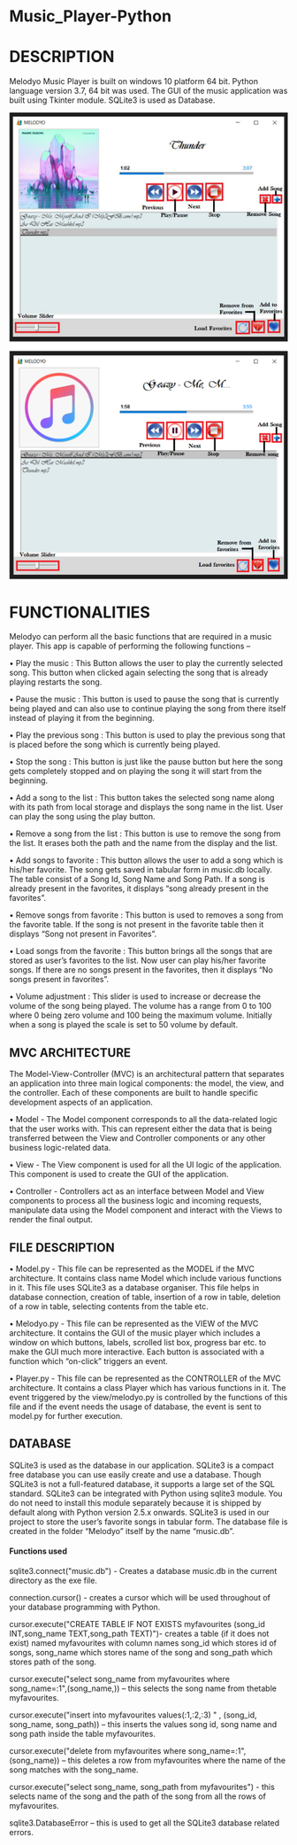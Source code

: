 # Music_Player-Python

# DESCRIPTION

Melodyo Music Player is built on windows 10 platform 64 bit. Python language version 3.7, 64 bit was used. The GUI of the music application was built using Tkinter module. SQLite3 is used as Database.

![](icons/screenshot.png)

# FUNCTIONALITIES

Melodyo can perform all the basic functions that are required in a music player. This app is capable of performing the following functions –

•	Play the music : This Button allows the user to play the currently selected song. This button when clicked again selecting the song that is already playing restarts the song.

•	Pause the music : This button is used to pause the song that is currently being played and can also use to continue playing the song from there itself instead of playing it from the beginning.

•	Play the previous song : This button is used to play the previous song that is placed before the song which is currently being played.

•	Stop the song : This button is just like the pause button but here the song gets completely stopped and on playing the song it will start from the beginning.

•	Add a song to the list : This button takes the selected song name along with its path from local storage and displays the song name in the list. User can play the song using the play button.

•	Remove a song from the list : This button is use to remove the song from the list. It erases both the path and the name from the display and the list.

•	Add songs to favorite : This button allows the user to add a song which is his/her favorite. The song gets saved in tabular form in music.db locally. The table consist of a Song Id, Song Name and Song Path. If a song is already present in the favorites, it displays “song already present in the favorites”.

•	Remove songs from favorite : This button is used to removes a song from the favorite table. If the song is not present in the favorite table then it displays “Song not present in Favorites”.

•	Load songs from the favorite : This button brings all the songs that are stored as user’s favorites to the list. Now user can play his/her favorite songs. If there are no songs present in the favorites, then it displays “No songs present in favorites”.

•	Volume adjustment : This slider is used to increase or decrease the volume of the song being played. The volume has a range from 0 to 100 where 0 being zero volume and 100 being the maximum volume. Initially when a song is played the scale is set to 50 volume by default.

## MVC ARCHITECTURE

The Model-View-Controller (MVC) is an architectural pattern that separates an application into three main logical components: the model, the view, and the controller. Each of these components are built to handle specific development aspects of an application.

•   Model - The Model component corresponds to all the data-related logic that the user works with. This can represent either the data that is being transferred between the View and Controller components or any other business logic-related data.

•   View - The View component is used for all the UI logic of the application. This component is used to create the GUI of the application.

•   Controller - Controllers act as an interface between Model and View components to process all the business logic and incoming requests, manipulate data using the Model component and interact with the Views to render the final output.

## FILE DESCRIPTION

•	Model.py - This file can be represented as the MODEL if the MVC architecture. It contains class name Model which include various functions in it. This file uses SQLite3 as a database organiser. This file helps in database connection, creation of table, insertion of a row in table, deletion of a row in table, selecting contents from the table etc.

•	Melodyo.py - This file can be represented as the VIEW of the MVC architecture. It contains the GUI of the music player which includes a window on which buttons, labels, scrolled list box, progress bar etc. to make the GUI much more interactive. Each button is associated with a function which “on-click” triggers an event.

•	Player.py - This file can be represented as the CONTROLLER of the MVC architecture. It contains a class Player which has various functions in it. The event triggered by the view/melodyo.py is controlled by the functions of this file and if the event needs the usage of database, the event is sent to model.py for further execution.

## DATABASE

SQLite3 is used as the database in our application. SQLite3 is a compact free database you can use easily create and use a database. Though SQLite3 is not a full-featured database, it supports a large set of the SQL standard. SQLite3 can be integrated with Python using sqlite3 module. You do not need to install this module separately because it is shipped by default along with Python version 2.5.x onwards. SQLite3 is used in our project to store the user’s favorite songs in tabular form. The database file is created in the folder “Melodyo” itself by the name “music.db”.

#### Functions used

sqlite3.connect("music.db") - Creates a database music.db in the current directory as the exe file.


connection.cursor() - creates a cursor which will be used throughout of your database programming with Python.


cursor.execute("CREATE TABLE IF NOT EXISTS myfavourites (song_id INT,song_name TEXT,song_path TEXT)")- creates a table (if it does not exist) named myfavourites with column names song_id which stores id of songs, song_name which stores name of the song and song_path which stores path of the song.

cursor.execute("select song_name from myfavourites where song_name=:1",(song_name,)) – this selects the song name from thetable myfavourites.


cursor.execute("insert into myfavourites values(:1,:2,:3) " , (song_id, song_name, song_path)) – this inserts the values song id, song name and song path inside the table myfavourites.


cursor.execute("delete from myfavourites where song_name=:1", (song_name)) – this deletes a row from myfavourites where the name of the song matches with the song_name.


cursor.execute("select song_name, song_path from myfavourites") - this selects name of the song and the path of the song from all the rows of myfavourites.


sqlite3.DatabaseError – this is used to get all the SQLite3 database related errors.
